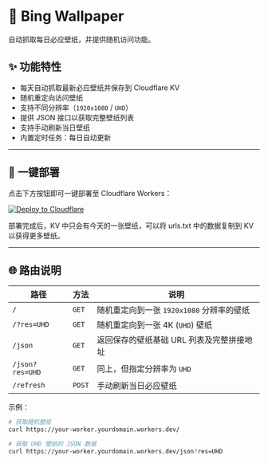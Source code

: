 # 🌅 Bing Wallpaper

自动抓取每日必应壁纸，并提供随机访问功能。

## ✨ 功能特性

* 每天自动抓取最新必应壁纸并保存到 Cloudflare KV
* 随机重定向访问壁纸
* 支持不同分辨率（`1920x1080` / `UHD`）
* 提供 JSON 接口以获取完整壁纸列表
* 支持手动刷新当日壁纸
* 内置定时任务：每日自动更新

---

## 🚀 一键部署

点击下方按钮即可一键部署至 Cloudflare Workers：

[![Deploy to Cloudflare](https://deploy.workers.cloudflare.com/button)](https://deploy.workers.cloudflare.com/?url=https://github.com/SunXin121/bing_wallpaper)

部署完成后，KV 中只会有今天的一张壁纸，可以将 urls.txt 中的数据复制到 KV 以获得更多壁纸。

---


## 🌐 路由说明

| 路径              | 方法     | 说明                          |
| --------------- | ------ | --------------------------- |
| `/`             | `GET`  | 随机重定向到一张 `1920x1080` 分辨率的壁纸 |
| `/?res=UHD`     | `GET`  | 随机重定向到一张 4K (`UHD`) 壁纸      |
| `/json`         | `GET`  | 返回保存的壁纸基础 URL 列表及完整拼接地址     |
| `/json?res=UHD` | `GET`  | 同上，但指定分辨率为 `UHD`            |
| `/refresh`      | `POST` | 手动刷新当日必应壁纸            |

示例：

```bash
# 获取随机壁纸
curl https://your-worker.yourdomain.workers.dev/

# 获取 UHD 壁纸的 JSON 数据
curl https://your-worker.yourdomain.workers.dev/json?res=UHD
```
